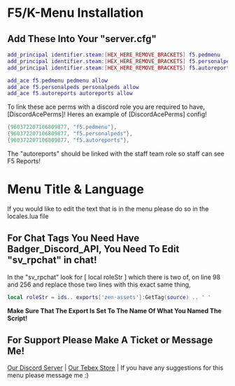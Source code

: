 # F5/K-Menu Installation 

## Add These Into Your "server.cfg"
```lua
add_principal identifier.steam:[HEX_HERE_REMOVE_BRACKETS] f5.pedmenu
add_principal identifier.steam:[HEX_HERE_REMOVE_BRACKETS] f5.personalpeds 
add_principal identifier.steam:[HEX_HERE_REMOVE_BRACKETS] f5.autoreports 

add_ace f5.pedmenu pedmenu allow
add_ace f5.personalpeds personalpeds allow
add_ace f5.autoreports autoreports allow
```
To link these ace perms with a discord role you are required to have,
[DiscordAcePerms]! Heres an example of [DiscordAcePerms] config!

```lua
{960372207106809877, "f5.pedmenu"},
{960372207106809877, "f5.personalpeds"},
{960372207106809877, "f5.autoreports"},
```
The "autoreports" should be linked with the staff team role so staff can see F5 Reports!

# Menu Title & Language
If you would like to edit the text that is in the menu please do so in the locales.lua file

## For Chat Tags You Need Have Badger_Discord_API, You Need To Edit "sv_rpchat" in chat!
In the "sv_rpchat" look for [ local roleStr ] which there is two of, on line 98 and 256 and replace those two lines with this exact same thing,
```lua
local roleStr = ids.. exports['zen-assets']:GetTag(source) .. ' '
```
**Make Sure That The Export Is Set To The Name Of What You Named The Script!**


## For Support Please Make A Ticket or Message Me!
[Our Discord Server](https://discord.gg/zdev) | [Our Tebex Store](https://www.zendev.store) | If you have any suggestions for this menu please message me :)

